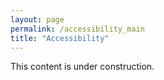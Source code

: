 ```yaml
---
layout: page
permalink: /accessibility_main
title: "Accessibility"
---
```


This content is under construction. 
